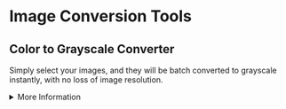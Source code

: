 # Image Conversion Tools

## Color to Grayscale Converter
Simply select your images, and they will be batch converted to grayscale instantly, with no loss of image resolution.

<details>
  <summary>More Information</summary>

### Unique Features
If you only need to convert one image to grayscale, using image editing application that you are already familiar with may be the simplest option. You'd open the image to be converted and then use the application to create a grayscale copy of it. But what if you need to grayscale a large number of images? Opening each image, converting it to grayscale, and then saving it can be time-consuming and tedious. For a few images, this may not be a big deal. But what if you have 1,000 images to work with? To do this by hand would take days, if you could even force yourself to do this repetitive task over and over. This is where this software (Color to Grayscale Converter) comes in.

![Color to Grayscale Diagram](https://user-images.githubusercontent.com/96280466/184594032-e357db52-7237-467a-961d-8e7067d70d2e.png)

### Usage 
This software turns color photos into grayscale ones. Only gray color information is left in the output image after it removes all color channel information. You only see a black and white image as a result. There are several methods for removing color from an image, so you can select the conversion algorithm or enter your own constant weights to specify how much grayscale to extract from each color channel.

### Installation Instructions
To use this software, you first need to install the `GrayScaleConverter.java` file. There, you can remove the comment from the conversion algorithm you wish to use (or use the default ITU-R BT.709 algorithm). Then, you can select your image(s) and click the `Open` button from the DirectoryResource popup. The software will automatically convert the image to grayscale and save it to the same directory as the original image.

### Algorithms Currently Supported
The following algorithms are currently supported:
- Mean Color Value
- ITU-R BT.709
- ITU-R BT.601
- Custom Color Value

### Benefits of Grayscale
You might want to experiment with printing images in grayscale. Grayscale printing is significantly less expensive than color printing. Furthermore, some publications mandate that all images be converted to grayscale. Or perhaps you intend to perform more complex image processing. Working with grayscale images could simplify or even speed up that processing.

### How it Works
1. The user selects a group of images to convert.
2. The grayscale conversion algorithm is implemented on each of the selected images.
3. The software saves the results by add a -gray suffix to the end of each image file name.
6. The user is notified of the result of the conversion.

### Installation Instructions
To use this software, you first need to install the `GrayScaleConverter.java` file. There, you can remove the comment from the conversion algorithm you wish to use (or use the default ITU-R BT.709 algorithm). Then, you can select your image(s) and click the `Open` button from the DirectoryResource popup. The software will automatically convert the image to grayscale and save it to the same directory as the original image.
</details>